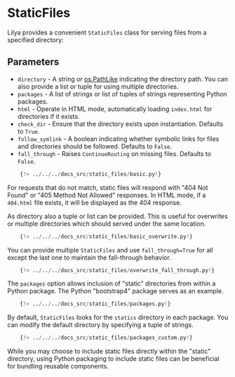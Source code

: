 # StaticFiles

Lilya provides a convenient `StaticFiles` class for serving files from a specified directory:

## Parameters

- `directory` - A string or [os.PathLike][pathlike] indicating the directory path. You can also provide a list or tuple for using multiple directories.
- `packages` - A list of strings or list of tuples of strings representing Python packages.
- `html` - Operate in HTML mode, automatically loading `index.html` for directories if it exists.
- `check_dir` - Ensure that the directory exists upon instantiation. Defaults to `True`.
- `follow_symlink` - A boolean indicating whether symbolic links for files and directories should be followed. Defaults to `False`.
- `fall_through` - Raises `ContinueRouting` on missing files. Defaults to `False`.

```python
    {!> ../../../docs_src/static_files/basic.py!}
```

For requests that do not match, static files will respond with "404 Not Found" or "405 Method Not Allowed" responses.
In HTML mode, if a `404.html` file exists, it will be displayed as the 404 response.

As directory also a tuple or list can be provided. This is useful for overwrites or multiple directories which should served under the same
location.

```python
    {!> ../../../docs_src/static_files/basic_overwrite.py!}
```

You can provide multiple `StaticFiles` and use `fall_through=True` for all except the last one to maintain the fall-through behavior.

```python
    {!> ../../../docs_src/static_files/overwrite_fall_through.py!}
```

The `packages` option allows inclusion of "static" directories from within a Python package.
The Python "bootstrap4" package serves as an example.

```python
    {!> ../../../docs_src/static_files/packages.py!}
```

By default, `StaticFiles` looks for the `statics` directory in each package. You can modify the default directory by specifying a tuple of strings.

```python
    {!> ../../../docs_src/static_files/packages_custom.py!}
```

While you may choose to include static files directly within the "static" directory, using Python packaging to include static files can be beneficial for bundling reusable components.

[pathlike]: https://docs.python.org/3/library/os.html#os.PathLike
